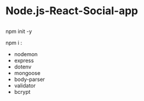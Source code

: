 # Node.js-React-Social-app

##
npm init -y

npm i :
- nodemon
- express
- dotenv
- mongoose
- body-parser
- validator
- bcrypt